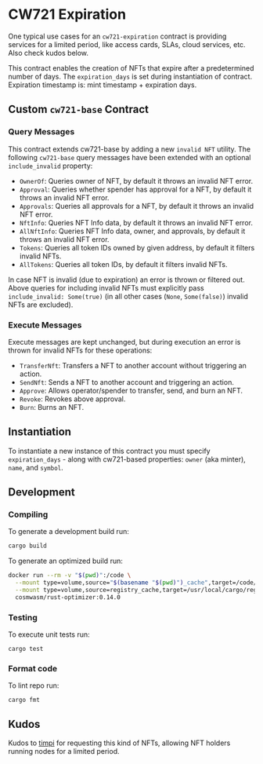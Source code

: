 # CW721 Expiration

One typical use cases for an `cw721-expiration` contract is providing services for a limited period, like access cards, SLAs, cloud services, etc. Also check kudos below.

This contract enables the creation of NFTs that expire after a predetermined number of days. The `expiration_days` is set during instantiation of contract.
Expiration timestamp is: mint timestamp + expiration days.


## Custom `cw721-base` Contract

### Query Messages

This contract extends cw721-base by adding a new `invalid NFT` utility. The following `cw721-base` query messages have been extended with an optional `include_invalid` property:

- `OwnerOf`: Queries owner of NFT, by default it throws an invalid NFT error.
- `Approval`: Queries whether spender has approval for a NFT, by default it throws an invalid NFT error.
- `Approvals`: Queries all approvals for a NFT, by default it throws an invalid NFT error.
- `NftInfo`: Queries NFT Info data, by default it throws an invalid NFT error.
- `AllNftInfo`: Queries NFT Info data, owner, and approvals, by default it throws an invalid NFT error.
- `Tokens`: Queries all token IDs owned by given address, by default it filters invalid NFTs.
- `AllTokens`: Queries all token IDs, by default it filters invalid NFTs.

In case NFT is invalid (due to expiration) an error is thrown or filtered out. Above queries for including invalid NFTs must explicitly pass `include_invalid: Some(true)` (in all other cases (`None`, `Some(false)`) invalid NFTs are excluded).

### Execute Messages

Execute messages are kept unchanged, but during execution an error is thrown for invalid NFTs for these operations:

- `TransferNft`: Transfers a NFT to another account without triggering an action.
- `SendNft`: Sends a NFT to another account and triggering an action.
- `Approve`: Allows operator/spender to transfer, send, and burn an NFT.
- `Revoke`: Revokes above approval.
- `Burn`: Burns an NFT.

## Instantiation

To instantiate a new instance of this contract you must specify `expiration_days` - along with cw721-based properties: `owner` (aka minter), `name`, and `symbol`.

## Development

### Compiling

To generate a development build run:

```sh
cargo build
```

To generate an optimized build run:

```sh
docker run --rm -v "$(pwd)":/code \
  --mount type=volume,source="$(basename "$(pwd)")_cache",target=/code/target \
  --mount type=volume,source=registry_cache,target=/usr/local/cargo/registry \
  cosmwasm/rust-optimizer:0.14.0
```

### Testing
To execute unit tests run:
```
cargo test
```

### Format code
To lint repo run:
```
cargo fmt
```

## Kudos

Kudos to [timpi](https://timpi.io/) for requesting this kind of NFTs, allowing NFT holders running nodes for a limited period.